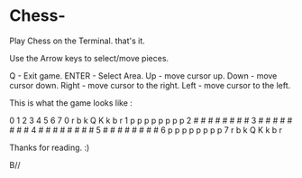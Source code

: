 # Chess-
Play Chess on the Terminal. that's it.

Use the Arrow keys to select/move pieces.

Q - Exit game.
ENTER - Select Area.
Up - move cursor up.
Down - move cursor down.
Right - move cursor to the right.
Left - move cursor to the left.

This is what the game looks like : 


  0 1 2 3 4 5 6 7
0 r b k Q K k b r 
1 p p p p p p p p 
2 # # # # # # # #
3 # # # # # # # #
4 # # # # # # # #
5 # # # # # # # #
6 p p p p p p p p 
7 r b k Q K k b r


Thanks for reading. :)

B//